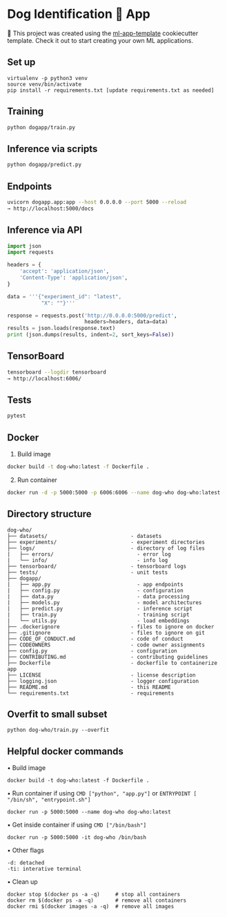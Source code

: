 # Dog Identification 🐶 App

🚀 This project was created using the [ml-app-template](https://github.com/madewithml/ml-app-template) cookiecutter template. Check it out to start creating your own ML applications.

## Set up

```
virtualenv -p python3 venv
source venv/bin/activate
pip install -r requirements.txt [update requirements.txt as needed]
```

## Training

```bash
python dogapp/train.py
```

## Inference via scripts

```bash
python dogapp/predict.py
```

## Endpoints

```bash
uvicorn dogapp.app:app --host 0.0.0.0 --port 5000 --reload
→ http://localhost:5000/docs
```

## Inference via API

```python
import json
import requests

headers = {
    'accept': 'application/json',
    'Content-Type': 'application/json',
}

data = '''{"experiment_id": "latest",
           "X": ""}'''

response = requests.post('http://0.0.0.0:5000/predict',
                         headers=headers, data=data)
results = json.loads(response.text)
print (json.dumps(results, indent=2, sort_keys=False))
```

## TensorBoard

```bash
tensorboard --logdir tensorboard
→ http://localhost:6006/
```

## Tests

```bash
pytest
```

## Docker

1. Build image

```bash
docker build -t dog-who:latest -f Dockerfile .
```

2. Run container

```bash
docker run -d -p 5000:5000 -p 6006:6006 --name dog-who dog-who:latest
```

## Directory structure

```
dog-who/
├── datasets/                           - datasets
├── experiments/                        - experiment directories
├── logs/                               - directory of log files
|   ├── errors/                           - error log
|   └── info/                             - info log
├── tensorboard/                        - tensorboard logs
├── tests/                              - unit tests
├── dogapp/
|   ├── app.py                            - app endpoints
|   ├── config.py                         - configuration
|   ├── data.py                           - data processing
|   ├── models.py                         - model architectures
|   ├── predict.py                        - inference script
|   ├── train.py                          - training script
|   └── utils.py                          - load embeddings
├── .dockerignore                       - files to ignore on docker
├── .gitignore                          - files to ignore on git
├── CODE_OF_CONDUCT.md                  - code of conduct
├── CODEOWNERS                          - code owner assignments
├── config.py                           - configuration
├── CONTRIBUTING.md                     - contributing guidelines
├── Dockerfile                          - dockerfile to containerize app
├── LICENSE                             - license description
├── logging.json                        - logger configuration
├── README.md                           - this README
└── requirements.txt                    - requirements
```

## Overfit to small subset

```
python dog-who/train.py --overfit
```

## Helpful docker commands

• Build image

```
docker build -t dog-who:latest -f Dockerfile .
```

• Run container if using `CMD ["python", "app.py"]` or `ENTRYPOINT [ "/bin/sh", "entrypoint.sh"]`

```
docker run -p 5000:5000 --name dog-who dog-who:latest
```

• Get inside container if using `CMD ["/bin/bash"]`

```
docker run -p 5000:5000 -it dog-who /bin/bash
```

• Other flags

```
-d: detached
-ti: interative terminal
```

• Clean up

```
docker stop $(docker ps -a -q)     # stop all containers
docker rm $(docker ps -a -q)       # remove all containers
docker rmi $(docker images -a -q)  # remove all images
```
